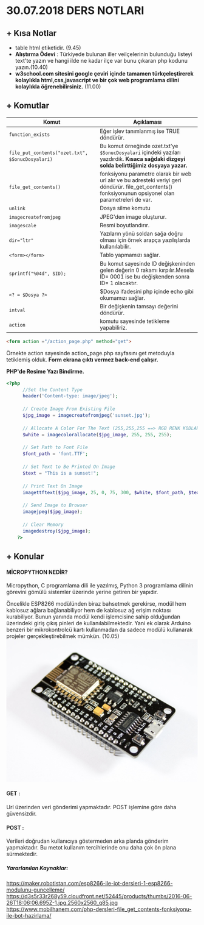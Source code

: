 # 30.07.2018 DERS NOTLARI

## + Kısa Notlar

- table html etiketidir. (9.45)
- <b>Alıştırma Ödevi</b> : Türkiyede bulunan iller veilçelerinin bulunduğu listeyi text'te yazın ve hangi ilde ne kadar ilçe var bunu çıkaran php kodunu yazın.(10.40)
- <b>w3school.com sitesini google çeviri içinde tamamen türkçeleştirerek kolaylıkla html,css,javascript ve bir çok web programlama dilini kolaylıkla öğrenebilirsiniz.</b> (11.00)

## + Komutlar

Komut | Açıklaması
------------|-------------
```function_exists ```| Eğer işlev tanımlanmış ise TRUE döndürür.
```file_put_contents("ozet.txt", $SonucDosyalari)```| Bu komut örneğinde ozet.txt'ye ```$SonucDosyalari``` içindeki yazıları yazdırdık. <strong>Kısaca sağdaki dizgeyi solda belirttiğimiz dosyaya yazar.</strong>
```file_get_contents()``` | fonksiyonu parametre olarak bir web url alır ve bu adresteki veriyi geri döndürür. file_get_contents() fonksiyonunun opsiyonel olan parametreleri de var.
```unlink``` |Dosya silme komutu
```imagecreatefromjpeg```| JPEG'den image oluşturur.
```imagescale```| Resmi boyutlandırır.
```dir="ltr"```| Yazıların yönü soldan sağa doğru olması için örnek arapça yazılışlarda kullanılabilir.
```<form></form>```| Tablo yapmamızı sağlar.
```sprintf("%04d", $ID);``` | Bu komut sayesinde ID değişkeninden gelen değerin 0 rakamı kırpılır.Mesela ID= 0001 ise bu değişkenden sonra ID= 1 olacaktır.
```<? = $Dosya ?>```| $Dosya ifadesini php içinde echo gibi okumamızı sağlar.
```intval```| Bir değişkenin tamsayı değerini döndürür.
```action```| komutu sayesinde tetikleme yapabiliriz.
```html
<form action ="/action_page.php" method="get">
```

Örnekte action sayesinde action_page.php sayfasını get metoduyla tetiklemiş olduk. <b>Form ekrana çıktı vermez back-end çalışır.</b>

<b>PHP'de Resime Yazı Bindirme.</b>

```php
<?php
      //Set the Content Type
      header('Content-type: image/jpeg');

      // Create Image From Existing File
      $jpg_image = imagecreatefromjpeg('sunset.jpg');

      // Allocate A Color For The Text (255,255,255 ==> RGB RENK KODLARI)
      $white = imagecolorallocate($jpg_image, 255, 255, 255);

      // Set Path to Font File
      $font_path = 'font.TTF';

      // Set Text to Be Printed On Image
      $text = "This is a sunset!";

      // Print Text On Image
      imagettftext($jpg_image, 25, 0, 75, 300, $white, $font_path, $text);

      // Send Image to Browser
      imagejpeg($jpg_image);

      // Clear Memory
      imagedestroy($jpg_image);
    ?>
```


## + Konular
#### MİCROPYTHON NEDİR?

Micropython, C programlama dili ile yazılmış, Python 3 programlama dilinin görevini gömülü sistemler üzerinde yerine getiren bir yapıdır.

Öncelikle ESP8266 modülünden biraz bahsetmek gerekirse, modül hem kablosuz ağlara bağlanabiliyor hem de kablosuz ağ erişim noktası kurabiliyor. Bunun yanında modül kendi işlemcisine sahip olduğundan üzerindeki giriş çıkış pinleri de kullanılabilmektedir. Yani ek olarak Arduino benzeri bir mikrokontrolcü kartı kullanmadan da sadece modülü kullanarak projeler gerçekleştirebilmek mümkün. (10.05)
![](image/esp8266.jpg)

#### GET :
 Url üzerinden veri gönderimi yapmaktadır. POST işlemine göre daha güvensizdir.
#### POST :
  Verileri doğrudan kullanıcıya göstermeden arka planda gönderim yapmaktadır. Bu metot kullanım tercihlerinde onu daha çok ön plana sürmektedir.












##### Yararlanılan Kaynaklar:

https://maker.robotistan.com/esp8266-ile-iot-dersleri-1-esp8266-modulunu-guncelleme/
https://d3s5r33r268y59.cloudfront.net/52445/products/thumbs/2016-06-26T18:06:06.695Z-1.jpg.2560x2560_q85.jpg
https://www.mobilhanem.com/php-dersleri-file_get_contents-fonksiyonu-ile-bot-hazirlama/
